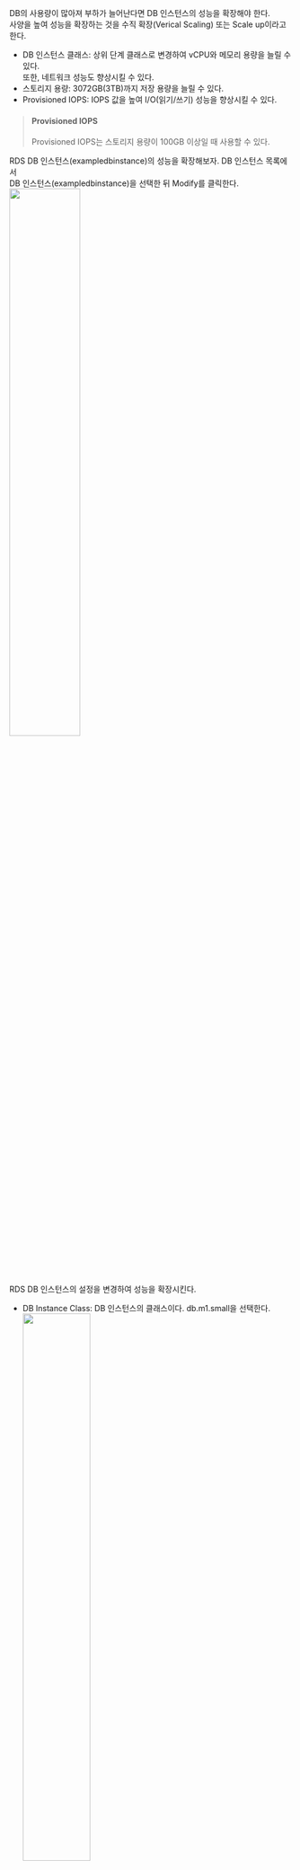 DB의 사용량이 많아져 부하가 늘어난다면 DB 인스턴스의 성능을 확장해야 한다.  
사양을 높여 성능을 확장하는 것을 수직 확장(Verical Scaling) 또는 Scale up이라고  
한다.   
- DB 인스턴스 클래스: 상위 단계 클래스로 변경하여 vCPU와 메모리 용량을 늘릴 수 있다.   
또한, 네트워크 성능도 향상시킬 수 있다.   
- 스토리지 용량: 3072GB(3TB)까지 저장 용량을 늘릴 수 있다.  
- Provisioned IOPS: IOPS 값을 높여 I/O(읽기/쓰기) 성능을 향상시킬 수 있다.   

> #### Provisioned IOPS   
> Provisioned IOPS는 스토리지 용량이 100GB 이상일 때 사용할 수 있다.  

RDS DB 인스턴스(exampledbinstance)의 성능을 확장해보자. DB 인스턴스 목록에서  
DB 인스턴스(exampledbinstance)을 선택한 뒤 Modify를 클릭한다.   
<img src="https://user-images.githubusercontent.com/33191974/156983604-c70bf6a1-6296-4b89-871b-d62b5770730a.png" width="50%" height="50%"/>       
RDS DB 인스턴스의 설정을 변경하여 성능을 확장시킨다.  
- DB Instance Class: DB 인스턴스의 클래스이다. db.m1.small을 선택한다.   
  <img src="https://user-images.githubusercontent.com/33191974/156983892-bc2a49ac-3fcc-47c2-aabb-4dc58e255045.png" width="50%" height="50%"/>   
    
- Allocated Storage: 스토리지 용량이다. 10으로 설정한다. 단, 용량을 줄일 수는   
없다.   
  <img src="https://user-images.githubusercontent.com/33191974/156983986-8c3cfd30-0e58-4281-abaa-99ad23c67e34.png" width="50%" height="50%"/>  
  
- Apply Immediately: 설정 변경 내용을 즉시 적용한다. 이 부분을 체크하지 않으면   
다음 유지 관리 시간(Maintenance Window)에 적용된다(다음 단계에 있음).       
  <img src="https://user-images.githubusercontent.com/33191974/156984309-1b1a5382-b626-4530-ab91-aafe3d888779.png" width="50%" height="50%"/>  
  
설정이 완료되었으면 Continue 버튼을 클릭한다.   

> #### Apply Immediately  
> Apply Immediately를 체크해서 설정 변경 내용을 즉시 적용하면 DB 인스턴스의   
> 실행이 중지되므로 DB에 접속할 수 없게 된다.  

> #### db.m1.small  
> db.m1.small DB 인스턴스 클래스는 프리 티어에서 무료로 사용할 수 없다. 1분이라도   
> 사용하면 1시간 요금이 발생하므로 주의해야 한다.   

설정한 내용에 이상이 없는지 확인한다. 이상이 없으면 Modify DB Instance 버튼을  
클릭한다.   
<img src="https://user-images.githubusercontent.com/33191974/156984930-7ff3d015-9a1d-4155-ba4c-8e3df2e85bc3.png" width="50%" height="50%"/>  
RDS DB 인스턴스의 설정이 변경중이다. 설정이 완전히 적용되기까지 약 10 ~ 15분  
정도 소요된다.     
  
RDS DB 인스턴스(exampledbinstance)의 세부 내용을 보면 DB 인스턴스 클래스와  
스토리지가 변경되었다.  

  








































